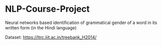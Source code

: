 # NLP-Course-Project
Neural networks based identification of grammatical gender of a word in its written form (in the Hindi language)

Dataset: https://ltrc.iiit.ac.in/treebank_H2014/
